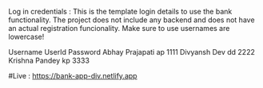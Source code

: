 Log in credentials :
This is the template login details to use the bank functionality. The project does not include any backend and does not have an actual registration funcionality. Make sure to use usernames are lowercase!

Username	UserId	Password
Abhay Prajapati ap 1111
Divyansh Dev	dd	2222
Krishna Pandey kp	3333


#Live : https://bank-app-div.netlify.app
